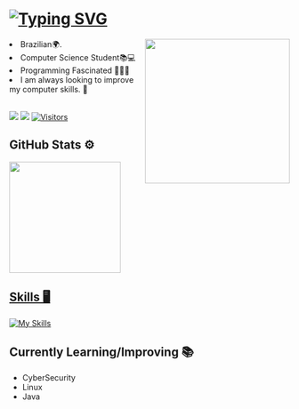 # [![Typing SVG](https://readme-typing-svg.herokuapp.com/?lines=Olá!+Me+chamo+Victor+Kauã,++sejam+bem-vindos!👋;Hello!+My+name+is+Victor+Kauã,++welcome!👋&size=16&color=159fad&duration=7500&font=consolas)](https://git.io/typing-svg) <br>

<img src="https://media4.giphy.com/media/qgQUggAC3Pfv687qPC/giphy.gif" width="260" align="right">
  <li> Brazilian🌍.</li>
  <li> Computer Science Student📚💻 </li>
  <li> Programming Fascinated 👨🏻‍💻 </li>
  <li> I am always looking to improve my computer skills. 🦾 </li>
  <br>
</ul>

<a href = "mailto:victorkauamartinsnun@gmail.com"><img src="https://img.shields.io/badge/-Gmail-%23333?style=for-the-badge&logo=gmail&logoColor=white" target="_blank"></a>
<a href="https://www.linkedin.com/in/victor-kauã-martins-16877420a/" target="_blank"><img src="https://img.shields.io/badge/-LinkedIn-%230077B5?style=for-the-badge&logo=linkedin&logoColor=white" target="_blank"></a> 
[![Visitors](https://visitor-badge.laobi.icu/badge?page_id=victor-kaua&left_color=black&right_color=lightgray)](https://github.com/victor-kaua)

## GitHub Stats ⚙️
<div align="left">
  <a href="https://github.com/victor-kaua">
  <img height="200em" src="https://github-readme-stats.vercel.app/api/top-langs/?username=victor-kaua&layout=compact&langs_count=7&theme=radical"/>
</div>

## Skills 🖥️
  [![My Skills](https://skillicons.dev/icons?i=py,java,c,cpp,php,html,css,javascript,postgres,mysql,linux)](https://skillicons.dev)

## Currently Learning/Improving 📚
<ul>
  <li> CyberSecurity </li>
  <li> Linux </li>
  <li> Java </li>
</ul>
